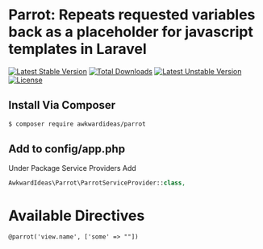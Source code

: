 # Parrot: Repeats requested variables back as a placeholder for javascript templates in Laravel

[![Latest Stable Version](https://poser.pugx.org/awkwardideas/parrot/v/stable)](https://packagist.org/packages/awkwardideas/parrot)
[![Total Downloads](https://poser.pugx.org/awkwardideas/parrot/downloads)](https://packagist.org/packages/awkwardideas/parrot)
[![Latest Unstable Version](https://poser.pugx.org/awkwardideas/parrot/v/unstable)](https://packagist.org/packages/awkwardideas/parrot)
[![License](https://poser.pugx.org/awkwardideas/parrot/license)](https://packagist.org/packages/awkwardideas/parrot)

## Install Via Composer

```bash
$ composer require awkwardideas/parrot
```

## Add to config/app.php

Under Package Service Providers Add

```php
AwkwardIdeas\Parrot\ParrotServiceProvider::class,
```

# Available Directives
```blade
@parrot('view.name', ['some' => ""])
``` 